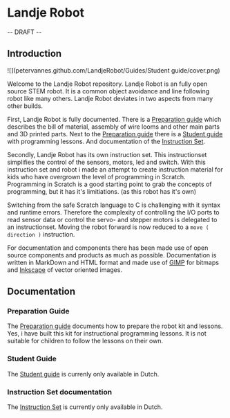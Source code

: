 # Landje Robot

-- DRAFT -- 

## Introduction

![](petervannes.github.com/LandjeRobot/Guides/Student guide/cover.png)

Welcome to the Landje Robot repository. Landje Robot is an fully open source STEM robot. It is a common object avoidance and line following robot like many others. Landje Robot deviates in two aspects from many other builds. 

First, Landje Robot is fully documented. There is a [Preparation guide](http://htmlpreview.github.com/?https://github.com/petervannes/LandjeRobot/blob/master/Guides/Landje%20robot%20Kit%20preparation.html) which describes the bill of material, assembly of wire looms and other main parts and 3D printed parts. Next to the [Preparation guide](http://htmlpreview.github.com/?https://github.com/petervannes/LandjeRobot/blob/master/Guides/Landje%20robot%20Kit%20preparation.html) there is a [Student guide](http://htmlpreview.github.com/?https://github.com/petervannes/LandjeRobot/blob/master/Guides/Student%20guide%20NLD.html) with programming lessons. And documentation of the [Instruction Set](http://htmlpreview.github.com/?https://github.com/petervannes/LandjeRobot/blob/master/Guides/instructionset%20NLD.html).

Secondly, Landje Robot has its own instruction set. This instructionset simplifies the control of the sensors, motors, led and switch. With this instruction set and robot i made an attempt to create instruction material for kids who have overgrown the level of programming in Scratch. Programming in Scratch is a good starting point to grab the concepts of programming, but it has it's limitiations. (as this robot has it's own) 

Switching from the safe Scratch language to C is challenging with it syntax and runtime errors. Therefore the complexity of controlling the I/O ports to read sensor data or control the servo- and stepper motors is delegated to an instructionset. Moving the robot forward is now reduced to a `move ( direction )` instruction.

For documentation and components there has been made use of open source components and products as much as possible. Documentation is written in MarkDown and HTML format and made use of [GIMP](https://www.gimp.org) for bitmaps and [Inkscape](https://inkscape.org/en/) of vector oriented images.

## Documentation

### Preparation Guide

The [Preparation guide](http://htmlpreview.github.com/?https://github.com/petervannes/LandjeRobot/blob/master/Guides/Landje%20robot%20Kit%20preparation.html) documents how to prepare the robot kit and lessons. Yes, i have built this kit for instructional programming lessons. It is not suitable for children to follow the lessons on their own.

 


### Student Guide

The [Student guide](http://htmlpreview.github.com/?https://github.com/petervannes/LandjeRobot/blob/master/Guides/Student%20guide%20NLD.html) is currenly only available in Dutch.

### Instruction Set documentation

The [Instruction Set](http://htmlpreview.github.com/?https://github.com/petervannes/LandjeRobot/blob/master/Guides/instructionset%20NLD.html) is currently only available in Dutch.
